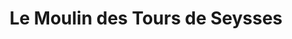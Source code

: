 ---
title: "Le Moulin des Tours de Seysses"
url: /toulouse/le-moulin-des-tours-de-seysses/
shop: boulangerie
---